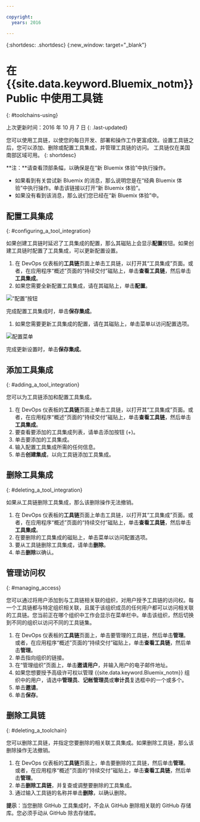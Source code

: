 ```yaml
---

copyright:
  years: 2016

---
```


{:shortdesc: .shortdesc}
{:new_window: target="_blank"}

# 在 {{site.data.keyword.Bluemix_notm}} Public 中使用工具链
{: #toolchains-using}

上次更新时间：2016 年 10 月 7 日
{: .last-updated}

您可以使用工具链，以使您的每日开发、部署和操作工作更富成效。设置工具链之后，您可以添加、删除或配置工具集成，并管理工具链的访问。
工具链仅在美国南部区域可用。
{: shortdesc}

**注：**请查看顶部条幅，以确保是在“新 Bluemix 体验”中执行操作。

 * 如果看到有关尝试新 Bluemix 的消息，那么说明您是在“经典 Bluemix 体验”中执行操作。单击该链接以打开“新 Bluemix 体验”。
 * 如果没有看到该消息，那么说们您已经在“新 Bluemix 体验”中。

## 配置工具集成
{: #configuring_a_tool_integration}

如果创建工具链时延迟了工具集成的配置，那么其磁贴上会显示**配置**按钮。如果创建工具链时配置了工具集成，可以更新配置设置。

1. 在 DevOps 仪表板的**工具链**页面上单击工具链，以打开其“工具集成”页面。或者，在应用程序“概述”页面的“持续交付”磁贴上，单击**查看工具链**，然后单击**工具集成**。
1. 如果您需要全新配置工具集成，请在其磁贴上，单击**配置**。

  ![“配置”按钮](images/toolchain_tile_configure.png)

 完成配置工具集成时，单击**保存集成**。
 
1. 如果您需要更新工具集成的配置，请在其磁贴上，单击菜单以访问配置选项。

  ![配置菜单](images/toolchain_tile_menu.png)
 
 完成更新设置时，单击**保存集成**。

## 添加工具集成
{: #adding_a_tool_integration}

您可以为工具链添加和配置工具集成。

1. 在 DevOps 仪表板的**工具链**页面上单击工具链，以打开其“工具集成”页面。或者，在应用程序“概述”页面的“持续交付”磁贴上，单击**查看工具链**，然后单击**工具集成**。
1. 要查看要添加的工具集成列表，请单击添加按钮 (+)。
1. 单击要添加的工具集成。
1. 输入配置工具集成所需的任何信息。 
1. 单击**创建集成**，以向工具链添加工具集成。

## 删除工具集成
{: #deleting_a_tool_integration}

如果从工具链删除工具集成，那么该删除操作无法撤销。 

1. 在 DevOps 仪表板的**工具链**页面上单击工具链，以打开其“工具集成”页面。或者，在应用程序“概述”页面的“持续交付”磁贴上，单击**查看工具链**，然后单击**工具集成**。
1. 在要删除的工具集成的磁贴上，单击菜单以访问配置选项。
1. 要从工具链删除工具集成，请单击**删除**。
1. 单击**删除**以确认。  

## 管理访问权
{: #managing_access}

您可以通过将用户添加到与工具链相关联的组织，对用户授予工具链的访问权。每一个工具链都与特定组织相关联，且属于该组织成员的任何用户都可以访问相关联的工具链。您当前正在哪个组织中工作会显示在菜单栏中。单击该组织，然后切换到不同的组织以访问不同的工具链集。

<!--CA: Commenting out the content on authentication for Interconnect since it applies to GitHub Enterprise. This content can be exposed again when GHE is supported for the Dedicated Beta 2.-->

<!--You have three authentication options for your Bluemix dedicated environment: LDAP, SAML, or Web ID. 

**Important:** For this beta, Web ID authentication requires additional user management on GitHub Enterprise.

If you use LDAP or SAML authentication in your Bluemix dedicated environment, when you add users to your Bluemix org and spaces, the users can log in to GitHub Enterprise by using their Bluemix ID and password, and accounts are created for them. When you add users to your Bluemix org and spaces, they are not automatically added to the GitHub Enterprise repo. Someone who has admin privileges for the repo must add them.  

If you use Web ID authentication, when you add users to your Bluemix org and spaces, a GitHub Enterprise site administrator must set up a GitHub Enterprise account for those users. Alternatively, new users can create a toolchain, in which case a GitHub Enterprise account is created for them. However, if those users want to access repos that are associated with toolchains besides their own, they must be granted access to those repos.

To add a user: -->

1. 在 DevOps 仪表板的**工具链**页面上，单击要管理的工具链，然后单击**管理**。或者，在应用程序“概述”页面的“持续交付”磁贴上，单击**查看工具链**，然后单击**管理**。  
1. 单击指向组织的链接。 
1. 在“管理组织”页面上，单击**邀请用户**，并输入用户的电子邮件地址。
1. 如果您想要授予高级许可权以管理 {{site.data.keyword.Bluemix_notm}} 组织中的用户，请选中**管理员**、**记帐管理员**或**审计员**复选框中的一个或多个。
1. 单击**邀请**。
1. 单击**保存**。

## 删除工具链
{: #deleting_a_toolchain}

您可以删除工具链，并指定您要删除的相关联工具集成。如果删除工具链，那么该删除操作无法撤销。

1. 在 DevOps 仪表板的**工具链**页面上，单击要删除的工具链，然后单击**管理**。或者，在应用程序“概述”页面的“持续交付”磁贴上，单击**查看工具链**，然后单击**管理**。
1. 单击**删除工具链**，并复查或调整要删除的工具集成。
1. 通过输入工具链的名称并单击**删除**，以确认删除。  

 **提示**：当您删除 GitHub 工具集成时，不会从 GitHub 删除相关联的 GitHub 存储库。您必须手动从 GitHub 除去存储库。

